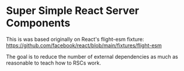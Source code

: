 # Super Simple React Server Components

This is was based originally on React's flight-esm fixture:
https://github.com/facebook/react/blob/main/fixtures/flight-esm

The goal is to reduce the number of external dependencies as much as reasonable
to teach how to RSCs work.

